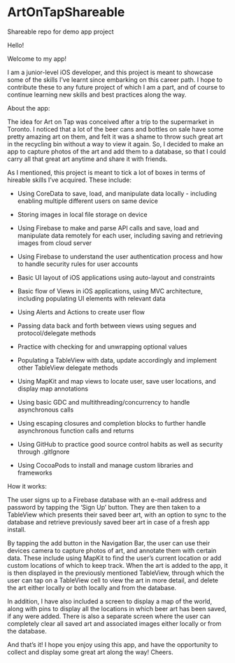 # ArtOnTapShareable
Shareable repo for demo app project

Hello!

Welcome to my app!

I am a junior-level iOS developer, and this project is meant to showcase some of the skills I’ve learnt since embarking on this career path. I hope to contribute these to any future project of which I am a part, and of course to continue learning new skills and best practices along the way.

About the app:

The idea for Art on Tap was conceived after a trip to the supermarket in Toronto. I noticed that a lot of the beer cans and bottles on sale have some pretty amazing art on them, and felt it was a shame to throw such great art in the recycling bin without a way to view it again. So, I decided to make an app to capture photos of the art and add them to a database, so that I could carry all that great art anytime and share it with friends.

As I mentioned, this project is meant to tick a lot of boxes in terms of hireable skills I’ve acquired. These include:

- Using CoreData to save, load, and manipulate data locally - including enabling multiple different users on same device

- Storing images in local file storage on device

- Using Firebase to make and parse API calls and save, load and manipulate data remotely for each user, including saving and retrieving images from cloud server

- Using Firebase to understand the user authentication process and how to handle security rules for user accounts

- Basic UI layout of iOS applications using auto-layout and constraints

- Basic flow of Views in iOS applications, using MVC architecture, including populating UI elements with relevant data

- Using Alerts and Actions to create user flow

- Passing data back and forth between views using segues and protocol/delegate methods

- Practice with checking for and unwrapping optional values

- Populating a TableView with data, update accordingly and implement other TableView delegate methods

- Using MapKit and map views to locate user, save user locations, and display map annotations

- Using basic GDC and multithreading/concurrency to handle asynchronous calls

- Using escaping closures and completion blocks to further handle asynchronous function calls and returns

- Using GitHub to practice good source control habits as well as security through .gitIgnore

- Using CocoaPods to install and manage custom libraries and frameworks

How it works:

The user signs up to a Firebase database with an e-mail address and password by tapping the ‘Sign Up’ button. They are then taken to a TableView which presents their saved beer art, with an option to sync to the database and retrieve previously saved beer art in case of a fresh app install.

By tapping the add button in the Navigation Bar, the user can use their devices camera to capture photos of art, and annotate them with certain data. These include using MapKit to find the user’s current location or add custom locations of which to keep track. When the art is added to the app, it is then displayed in the previously mentioned TableView, through which the user can tap on a TableView cell to view the art in more detail, and delete the art either locally or both locally and from the database.

In addition, I have also included a screen to display a map of the world, along with pins to display all the locations in which beer art has been saved, if any were added. There is also a separate screen where the user can completely clear all saved art and associated images either locally or from the database.

And that’s it! I hope you enjoy using this app, and have the opportunity to collect and display some great art along the way! Cheers.
